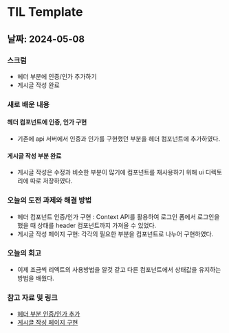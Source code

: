 # TIL Template

## 날짜: 2024-05-08

### 스크럼
- 헤더 부분에 인증/인가 추가하기
- 게시글 작성 완료

### 새로 배운 내용
#### 헤더 컴포넌트에 인증, 인가 구현
- 기존에 api 서버에서 인증과 인가를 구현했던 부분을 헤더 컴포넌트에 추가하였다.

#### 게시글 작성 부분 완료
- 게시글 작성은 수정과 비슷한 부분이 많기에 컴포넌트를 재사용하기 위해 ui 디렉토리에 따로 저장하였다.

### 오늘의 도전 과제와 해결 방법
- 헤더 컴포넌트 인증/인가 구현 : Context API를 활용하여 로그인 폼에서 로그인을 했을 때 상태를 header 컴포넌트까지 가져올 수 있었다.
- 게시글 작성 페이지 구현: 각각의 필요한 부분을 컴포넌트로 나누어 구현하였다.

### 오늘의 회고
- 이제 조금씩 리엑트의 사용방법을 알것 같고 다른 컴포넌트에서 상태값을 유지하는 방법을 배웠다.

### 참고 자료 및 링크
- [헤더 부분 인증/인가 추가](https://github.com/dongmin132/ian-react-community/issues/7)
- [게시글 작성 페이지 구현](https://github.com/dongmin132/ian-react-community/pull/12)
